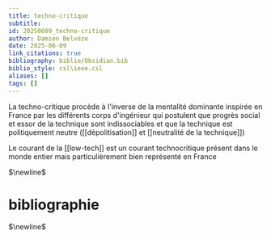 ```yaml
---
title: techno-critique
subtitle:
id: 20250609_techno-critique
author: Damien Belvèze
date: 2025-06-09
link_citations: true
bibliography: biblio/Obsidian.bib
biblio_style: csl\ieee.csl
aliases: []
tags: []
---
```


La techno-critique procède à l'inverse de la mentalité dominante inspirée en France par les différents corps d'ingénieur qui postulent que progrès social et essor de la technique sont indissociables et que la technique est politiquement neutre ([[dépolitisation]] et [[neutralité de la technique]])

Le courant de la [[low-tech]] est un courant technocritique présent dans le monde entier mais particulièrement bien représenté en France








$\newline$
# bibliographie
$\newline$






